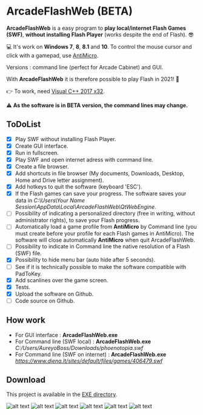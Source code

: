 # ArcadeFlashWeb (BETA)
**ArcadeFlashWeb** is a easy program to **play local/internet Flash Games (SWF)**, **without installing Flash Player** (works despite the end of Flash). 😎

💻 It's work on **Windows 7**, **8**, **8.1** and **10**. To control the mouse cursor and click with a gamepad, use [AntiMicro](https://github.com/AntiMicro/antimicro "AntiMicro's Homepage").

Versions : command line (perfect for Arcade Cabinet) and GUI.

With **ArcadeFlashWeb** it is therefore possible to play Flash in 2021! :tada:

👉 To work, need [Visual C++ 2017 x32](https://support.microsoft.com/fr-fr/topic/derniers-t%C3%A9l%C3%A9chargements-pris-en-charge-de-visual-c-2647da03-1eea-4433-9aff-95f26a218cc0 "").

⚠ **As the software is in BETA version, the command lines may change.**

## ToDoList
* [x] Play SWF without installing Flash Player.
* [x] Create GUI interface.
* [x] Run in fullscreen.
* [x] Play SWF and open internet adress with command line.
* [x] Create a file browser.
* [x] Add shortcuts in file browser (My documents, Downloads, Desktop, Home and Drive letter assignment).
* [x] Add hotkeys to quit the software (keyboard 'ESC').
* [x] If the Flash games can save your progress. The software saves your data in *C:\Users\Your Name Session\AppData\Local\ArcadeFlashWeb\QtWebEngine*.
* [ ] Possibility of indicating a personalized directory (free in writing, without administrator rights), to save your Flash progress.
* [ ] Automatically load a game profile from **AntiMicro** by Command line (you must create before your profile for each Flash games in AntiMicro). The software will close automatically **AntiMicro** when quit ArcadeFlashWeb.
* [ ] Possibility to indicate in Command line the native resolution of a Flash (SWF) file.
* [x] Possibility to hide menu bar (auto hide after 5 seconds).
* [ ] See if it is technically possible to make the software compatible with PadToKey.
* [x] Add scanlines over the game screen.
* [x] Tests.
* [x] Upload the software on Github.
* [ ] Code source on Github.

## How work
- For GUI interface : **ArcadeFlashWeb.exe**
- For Command line (SWF local) : **ArcadeFlashWeb.exe** *C:/Users/AureyoBoss/Downloads/phoenotopia.swf*
- For Command line (SWF on internet) : **ArcadeFlashWeb.exe** *https://www.diena.lt/sites/default/files/games/406479.swf*

## Download
This project is available in the [EXE directory](https://github.com/aureyoboss/ArcadeFlashWeb/tree/main/exe "").

![alt text](https://github.com/aureyoboss/ArcadeFlashWeb/blob/main/screenshots/ArcadeFlashWeb_01.jpg?raw=true)
![alt text](https://github.com/aureyoboss/ArcadeFlashWeb/blob/main/screenshots/ArcadeFlashWeb_02.jpg?raw=true)
![alt text](https://github.com/aureyoboss/ArcadeFlashWeb/blob/main/screenshots/ArcadeFlashWeb_03.jpg?raw=true)
![alt text](https://github.com/aureyoboss/ArcadeFlashWeb/blob/main/screenshots/ArcadeFlashWeb_04.jpg?raw=true)
![alt text](https://github.com/aureyoboss/ArcadeFlashWeb/blob/main/screenshots/ArcadeFlashWeb_05.jpg?raw=true)
![alt text](https://github.com/aureyoboss/ArcadeFlashWeb/blob/main/screenshots/ArcadeFlashWeb_06.jpg?raw=true)
